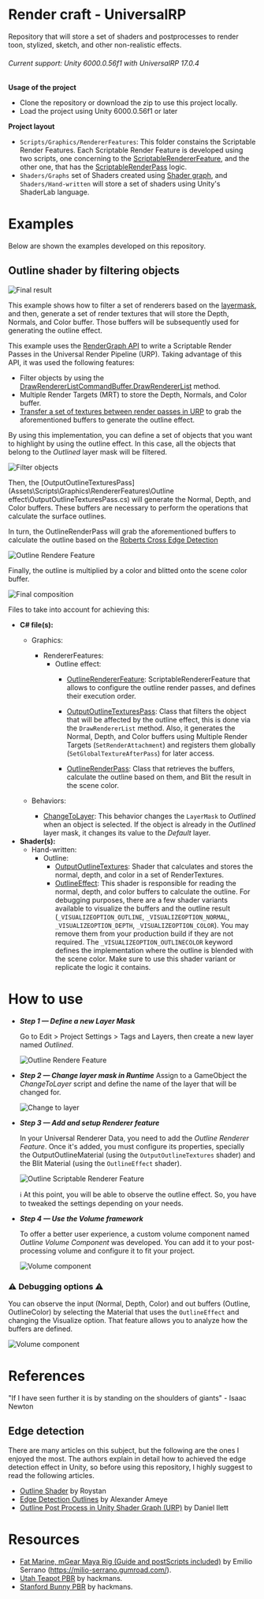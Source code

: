 # Render craft - UniversalRP
Repository that will store a set of shaders and postprocesses to render toon, stylized, sketch, and other non-realistic effects.

###### Current support: Unity 6000.0.56f1 with UniversalRP 17.0.4


**Usage of the project**
* Clone the repository or download the zip to use this project locally.
* Load the project using Unity 6000.0.56f1 or later

**Project layout**
* `Scripts/Graphics/RendererFeatures`: This folder constains the Scriptable Render Features. Each Scriptable Render Feature is developed using two scripts, one concerning to the [ScriptableRendererFeature](https://docs.unity3d.com/Packages/com.unity.render-pipelines.universal@17.4/api/UnityEngine.Rendering.Universal.ScriptableRendererFeature.html), and the other one, that has the [ScriptableRenderPass](https://docs.unity3d.com/Packages/com.unity.render-pipelines.universal@10.6/api/UnityEngine.Rendering.Universal.ScriptableRenderPass.html) logic.
* `Shaders/Graphs` set of Shaders created using [Shader graph](https://unity.com/es/shader-graph), and `Shaders/Hand-written` will store a set of shaders using Unity's ShaderLab language.

# Examples
Below are shown the examples developed on this repository.

## Outline shader by filtering objects
![Final result](Images/demo.gif)

This example shows how to filter a set of renderers based on the [layermask](https://docs.unity3d.com/ScriptReference/LayerMask.html), and then, generate a set of render textures that will store the Depth, Normals, and Color buffer. Those buffers will be subsequently used for generating the outline effect.

This example uses the [RenderGraph API](https://docs.unity3d.com/6000.0/Documentation/Manual/urp/render-graph.html) to write a Scriptable Render Passes in the Universal Render Pipeline (URP). Taking advantage of this API, it was used the following features:
- Filter objects by using the [DrawRendererListCommandBuffer.DrawRendererList](https://docs.unity3d.com/6000.0/Documentation/ScriptReference/Rendering.CommandBuffer.DrawRendererList.html) method.
- Multiple Render Targets (MRT) to store the Depth, Normals, and Color buffer.
- [Transfer a set of textures between render passes in URP](https://docs.unity3d.com/6000.0/Documentation/Manual/urp/render-graph-pass-textures-between-passes.html) to grab the aforementioned buffers to generate the outline effect.


By using this implementation, you can define a set of objects that you want to highlight by using the outline effect. In this case, all the objects that belong to the _*Outlined*_ layer mask will be filtered.

![Filter objects](Images/01_filter.png)

Then, the [OutputOutlineTexturesPass](Assets\Scripts\Graphics\RendererFeatures\Outline effect\OutputOutlineTexturesPass.cs) will generate the Normal, Depth, and Color buffers. These buffers are necessary to perform the operations that calculate the surface outlines.

In turn, the OutlineRenderPass will grab the aforementioned buffers to calculate the outline based on the [Roberts Cross Edge Detection](https://homepages.inf.ed.ac.uk/rbf/HIPR2/roberts.htm)

![Outline Rendere Feature](Images/02_outlinerenderefeature.png)

Finally, the outline is multiplied by a color and blitted onto the scene color buffer.

![Final composition](Images/03_finalcomposition.png)

Files to take into account for achieving this:
* **C# file(s):**
    * Graphics:
        * RendererFeatures:
            * Outline effect:
                * [OutlineRendererFeature](Assets/Scripts/Graphics/RendererFeatures/OutlineEffect/OutlineRendererFeature.cs): ScriptableRendererFeature that allows to configure the outline render passes, and defines their execution order.

                * [OutputOutlineTexturesPass](Assets/Scripts/Graphics/RendererFeatures/OutlineEffect/OutputOutlineTexturesPass.cs):  Class that filters the object that will be affected by the outline effect, this is done via the `DrawRendererList` method.
                Also, it generates the Normal, Depth, and Color buffers using Multiple Render Targets (`SetRenderAttachment`) and registers them globally (`SetGlobalTextureAfterPass`) for later access.

                * [OutlineRenderPass](Assets/Scripts/Graphics/RendererFeatures/OutlineEffect/OutlineRenderPass.cs):  Class that retrieves the buffers, calculate the outline based on them, and Blit the result in the scene color.

    * Behaviors:
        * [ChangeToLayer](Assets/Scripts/ChangeToLayer.cs): This behavior changes the `LayerMask` to *Outlined* when an object is selected.
        If the object is already in the *Outlined* layer mask, it changes its value to the *Default* layer.
* **Shader(s):**
    * Hand-written:
        * Outline:
            * [OutputOutlineTextures](Assets/Shaders/Hand-written/Outline/OutputOutlineTextures.shader): Shader that calculates and stores the normal, depth, and color in a set of RenderTextures.
            * [OutlineEffect](Assets/Shaders/Hand-written/Outline/OutlineEffect.shader): This shader is responsible for reading the normal, depth, and color buffers to calculate the outline.
            For debugging purposes, there are a few shader variants  available to visualize the buffers and the outline result (`_VISUALIZEOPTION_OUTLINE`, `_VISUALIZEOPTION_NORMAL`, `_VISUALIZEOPTION_DEPTH`, `_VISUALIZEOPTION_COLOR`). You may remove them from your production build if they are not required.
            The `_VISUALIZEOPTION_OUTLINECOLOR` keyword defines the implementation where the outline is blended with the scene color. Make sure to use this shader variant or replicate the logic it contains.
# How to use
* **_Step 1 — Define a new Layer Mask_**

    Go to Edit > Project Settings > Tags and Layers, then create a new layer named _*Outlined*_.

    ![Outline Rendere Feature](Images/layermask.png)

* **_Step 2 — Change layer mask in Runtime_**
    Assign to a GameObject the _*ChangeToLayer*_ script and define the name of the layer that will be changed for.

    ![Change to layer](Images/changetolayer.png)

* **_Step 3 — Add and setup Renderer feature_**

    In your Universal Renderer Data, you need to add the _*Outline Renderer Feature*_. Once it's added, you must configure its properties, specially the OutputOutlineMaterial (using the `OutputOutlineTextures` shader) and the Blit Material (using the `OutlineEffect` shader).
    
    ![Outline Scriptable Renderer Feature](Images/outlinerendererfeature.png)

    :information_source: At this point, you will be able to observe the outline effect. So, you have to tweaked the settings depending on your needs.

* **_Step 4 — Use the Volume framework_**

    To offer a better user experience, a custom volume component named _*Outline Volume Component*_ was developed. You can add it to your post-processing volume and configure it to fit your project.

   ![Volume component](Images/volumecomponent.png)

 ### :warning: **Debugging options** :warning:

You can observe the input (Normal, Depth, Color) and out buffers (Outline, OutlineColor) by selecting the Material that uses the `OutlineEffect` and changing the Visualize option.
That feature allows you to analyze how the buffers are defined.

 ![Volume component](Images/debuggingoptions.gif)

# References
"If I have seen further it is by standing on the shoulders of giants" - Isaac Newton

## Edge detection
There are many articles on this subject, but the following are the ones I enjoyed the most.
The authors explain in detail how to achieved the edge detection effect in Unity, so before using this repository, I highly suggest to read the following articles.

* [Outline Shader](https://roystan.net/articles/outline-shader/) by Roystan
* [Edge Detection Outlines](https://ameye.dev/notes/edge-detection-outlines/) by Alexander Ameye
* [Outline Post Process in Unity Shader Graph (URP)](https://danielilett.com/2023-03-21-tut7-1-fullscreen-outlines/) by Daniel Ilett

# Resources
 * [Fat Marine, mGear Maya Rig (Guide and postScripts included)](https://milio-serrano.gumroad.com/l/hypza) by Emilio Serrano (https://milio-serrano.gumroad.com/).
 * [Utah Teapot PBR](https://sketchfab.com/3d-models/utah-teapot-pbr-185b612a223d4dd5b03e55376429574f) by hackmans.
 * [Stanford Bunny PBR](https://sketchfab.com/3d-models/stanford-bunny-pbr-42c9bdc4d27a418daa19b2d5ff690095) by hackmans.